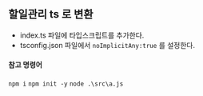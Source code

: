 ## 할일관리 ts 로 변환
- index.ts 파일에 타입스크립트를 추가한다.
- tsconfig.json 파일에서 `noImplicitAny:true` 를 설정한다.

#### 참고 명령어
`npm i`
`npm init -y`
`node .\src\a.js`